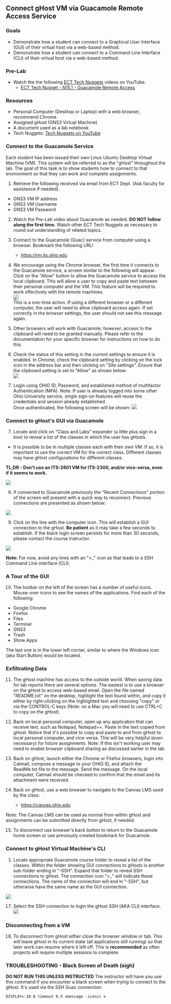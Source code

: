 ## Connect gHost VM via Guacamole Remote Access Service

### Goals
- Demonstrate how a student can connect to a Graphical User Interface (GUI) of their virtual host via a web-based method.
- Demonstrate how a student can connect to a Command Line Interface (CLI) of their virtual host via a web-based method.

### Pre-Lab
- Watch the the following [ECT Tech Nuggets](https://www.youtube.com/@ecttechnuggets9126/featured) videos on YouTube:
    - [ECT Tech Nugget - N15.1 - Guacamole Remote Access](https://www.youtube.com/watch?v=sG9YlohRf_0)

### Resources

- Personal Computer (Desktop or Laptop) with a web browser, recommend Chrome.
- Assigned gHost (GNS3 Virtual Machine)
- A document used as a lab notebook
- Tech Nuggets: [Tech Nuggets on YouTube](https://www.youtube.com/@ecttechnuggets9126)

### Connect to the Guacamole Service

Each student has been issued their own Linux Ubuntu Desktop Virtual Machine (VM). This system will be referred to as the "gHost" throughout the lab. The goal of this task is to show students how to connect to that environment so that they can work and complete assignments.

1. Retrieve the following received via email from ECT Dept. (Ask faculty for assistance if needed).

- GNS3 VM IP address
- GNS3 VM Username
- GNS3 VM Password

2. Watch the Pre-Lab video about Guacamole as needed. **DO NOT follow along the first time.** Watch other ECT Tech Nuggets as necessary to round out understanding of related topics.

3.  Connect to the Guacamole (Guac) service from computer using a browser. Bookmark the following URL!
    - https://rm.its.ohio.edu

4. We encourage using the Chrome browser, the first time it connects to the Guacamole service, a screen similar to the following will appear. Click on the "Allow" button to allow the Guacamole service to access the local clipboard. This will allow a user to copy and paste text between their personal computer and the VM. This feature will be required to work effectively with the remote machines.<br>
![](./images/Guac-Browser-Clipboard-Access.png)<br>
This is a one-time action. If using a different browser or a different computer, the user will need to allow clipboard access again. If set correctly in the browser settings, the user should not see this message again.<br>

1. Other browsers will work with Guacamole; _however_, access to the clipboard will need to be granted manually. Please refer to the documentation for your specific browser for instructions on how to do this.

2. Check the status of this setting in the current settings to ensure it is enabled. In Chrome, check the clipboard setting by clicking on the lock icon in the address bar and then clicking on "Site settings". Ensure that the clipboard setting is set to "Allow" as shown below:<br>
    ![](./images/Guac-Browser-Clipboard-Status.png)

3. Login using OHIO ID, Password, and established method of multifactor Authentication (MFA). Note: If user is already logged into some other Ohio University service, single sign-on features will reuse the credentials and session already established. 
    <br>
    Once authenticated, the following screen will be shown:
![](./images/Guac-Home-1.png)

### Connect to gHost's GUI via Guacamole
7. Locate and click on "Class and Labs" expander (a little plus sign in a box) to reveal a list of the classes in which the user has gHosts.

- It is possible to be in multiple classes each with their own VM. If so, it is important to use the correct VM for the correct class. Different classes may have gHost configurations for different classes. 

**TL;DR - Don't use an ITS-2801 VM for ITS-2300, and/or vice-versa, even if it seems to work.**

![](./images/Guac-Home-2.png)

8. If connected to Guacamole previously the "Recent Connections" portion of the screen will present with a quick way to reconnect. Previous connections are presented as shown below:

![](./images/Guac-Home-4.png)

9. Click on the line with the computer icon. This will establish a GUI connection to the gHost. **Be patient** as it may take a few seconds to establish. If the black login screen persists for more than 30 seconds, please contact the course instructor.

![](./images/Guac-GUI-1.png)

**Note:** For now, avoid any lines with an ">_" icon as that leads to a SSH Command Line interface (CLI).

### A Tour of the GUI

10. The toolbar on the left of the screen has a number of useful icons. Mouse-over icons to see the names of the applications. Find each of the following:
- Google Chrome
- Firefox
- Files
- Terminal
- GNS3
- Trash
- Show Apps

The last one is in the lower left corner, similar to where the Windows icon (aka Start Button) would be located.

### Exfiltrating Data

11. The gHost machine has access to the outside world. When saving data for lab reports there are several options. The easiest is to use a browser on the gHost to access web-based email. Open the file named "README.txt" on the desktop, highlight the text found within, and copy it either by right-clicking on the highlighted text and choosing "copy" or via the CONTROL-C keys (Note: on a Mac you will need to use CTRL+C to copy on the gHost).

12. Back on local personal computer, open up any application that can receive text, such as Notepad, Notepad++. Paste in the text copied from gHost. Notice that it's possible to copy and paste to and from gHost to local personal computer, and vice-versa. This will be very helpful (even necessary) for future assignments. Note: If this isn't working user may need to enable browser clipboard sharing as discussed earlier in the lab.

13. Back on gHost, launch either the Chrome or Firefox browsers, login into Catmail, compose a message to your OHIO ID, and attach the ReadMe.txt file to the message. Send the message. On the local computer, Catmail should be checked to confirm that the email and its attachment were received.

14. Back on gHost, use a web browser to navigate to the Canvas LMS used by the class:
    - https://canvas.ohio.edu

Note: The Canvas LMS can be used as normal from within gHost and assignments can be submitted directly from gHost, if needed.

15. To disconnect use browser's back button to return to the Guacamole home screen or use previously created bookmark for Guacamole.

### Connect to gHost Virtual Machine's CLI

1.  Locate appropriate Guacamole course folder to reveal a list of the classes. Within the folder showing GUI connections to gHosts is another sub-folder ending in "-SSH". Expand that folder to reveal SSH connections to gHost. The connection icon ">_" will indicate these connections. The name of the connection will end in "-SSH", but otherwise have the same name as the GUI connection.

![](./images/Guac-Home-3.png)

17. Select the SSH connection to login the gHost SSH (AKA CLI) interface.
![](./images/Guac-CLI-1.png)

### Disconnecting from a VM

18. To disconnect from gHost either close the browser window or tab. This will leave gHost in its current state (all applications still running) so that later work can resume where it left off. This is **recommended** as often projects will require multiple sessions to complete.

### TROUBLESHOOTING - Black Screen of Death (sigh)
**DO NOT RUN THIS UNLESS INSTRUCTED**
The instructor will have you use this command if you encounter a black screen when trying to connect to the gHost. It's used via the SSH Guac connection:

```
DISPLAY=:10.0 timeout 0.5 xmessage -iconic x
```
